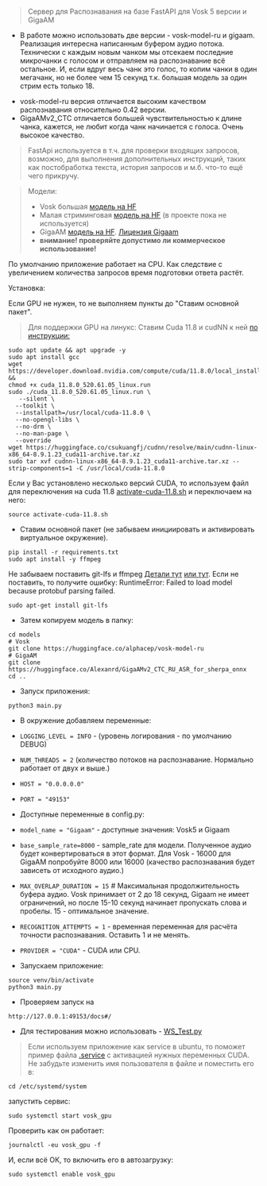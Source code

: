 > Сервер для Распознавания на базе FastAPI для Vosk 5 версии и GigaAM

- В работе можно использовать две версии - vosk-model-ru и gigaam. Реализация интересна написанным буфером аудио потока.
Технически с каждым новым чанком мы отсекаем последние микрочанки с голосом и отправляем на распознавание всё остальное. 
И, если вдруг весь чанк это голос, то копим чанки в один мегачанк, но не более чем 15 секунд т.к. большая модель за один стрим есть только 18.  

[//]: # (  - Стриминговая версия с каждым новым чанком **будет** отдавать текст с накоплением. Говорят, оно работает быстрее.)

[//]: # (  на самом деле Sherpa-onnx настолько быстр, что разницы быть не должно.)
  - vosk-model-ru версия отличается высоким качеством распознавания относительно 0.42 версии.  
  - GigaAMv2_CTC отличается большей чувствительностью к длине чанка, кажется, не любит когда чанк начинается с голоса. Очень высокое качество.   

> FastApi используется в т.ч. для проверки входящих запросов, возможно, для выполнения дополнительных инструкций,
таких как постобработка текста, история запросов и м.б. что-то ещё чего прикручу.

> Модели:
> - Vosk большая [модель на HF](https://huggingface.co/alphacep/vosk-model-ru)
> - Малая стриминговая  [модель на HF](https://huggingface.co/alphacep/vosk-model-small-ru) (в проекте пока не используется)
> - GigaAM [модель на HF](https://huggingface.co/Alexanrd/GigaAMv2_CTC_RU_ASR_for_sherpa_onnx). [Лицензия Gigaam](https://github.com/salute-developers/GigaAM/blob/main/LICENSE) 
> - **внимание! проверяйте допустимо ли коммерческое использование!**


По умолчанию приложение работает на CPU. Как следствие с увеличением количества запросов время подготовки ответа растёт.

Установка:

Если GPU не нужен, то не выполняем пункты до "Ставим основной пакет".

> Для поддержки GPU на линукс: 
> Ставим Cuda 11.8 и cudNN к ней [по инструкции:](https://k2-fsa.github.io/k2/installation/cuda-cudnn.html#cuda-11-8) 

```commandline
sudo apt update && apt upgrade -y
sudo apt install gcc
wget https://developer.download.nvidia.com/compute/cuda/11.8.0/local_installers/cuda_11.8.0_520.61.05_linux.run &&
chmod +x cuda_11.8.0_520.61.05_linux.run
sudo ./cuda_11.8.0_520.61.05_linux.run \
   --silent \
  --toolkit \
  --installpath=/usr/local/cuda-11.8.0 \
  --no-opengl-libs \
  --no-drm \
  --no-man-page \
  --override
wget https://huggingface.co/csukuangfj/cudnn/resolve/main/cudnn-linux-x86_64-8.9.1.23_cuda11-archive.tar.xz
sudo tar xvf cudnn-linux-x86_64-8.9.1.23_cuda11-archive.tar.xz --strip-components=1 -C /usr/local/cuda-11.8.0
```

Если у Вас установлено несколько версий CUDA, 
то используем файл для переключения на cuda 11.8 [activate-cuda-11.8.sh](activate-cuda-11.8.sh) 
и переключаем на него:
```commandline
source activate-cuda-11.8.sh
```

- Ставим основной пакет (не забываем инициировать и активировать виртуальное окружение).
```commandline
pip install -r requirements.txt
sudo apt install -y ffmpeg
```
Не забываем поставить git-lfs и ffmpeg [Детали тут](https://docs.github.com/en/repositories/working-with-files/managing-large-files/installing-git-large-file-storage?platform=windows)
 [или тут](https://github.com/git-lfs/git-lfs/blob/main/INSTALLING.md). Если не поставить, то получите ошибку: RuntimeError: Failed to load model because protobuf parsing failed.

```commandline
sudo apt-get install git-lfs
```

- Затем копируем модель в папку:
```commandline
cd models
# Vosk
git clone https://huggingface.co/alphacep/vosk-model-ru
# GigaAM
git clone https://huggingface.co/Alexanrd/GigaAMv2_CTC_RU_ASR_for_sherpa_onnx
cd ..
```

- Запуск приложения:

```commandline
python3 main.py
```
 
- В окружение добавляем переменные:

- `LOGGING_LEVEL = INFO` - (уровень логирования - по умолчанию DEBUG)
- `NUM_THREADS = 2` (количество потоков на распознавание. Нормально работает от двух и выше.)
- `HOST = "0.0.0.0.0"` 
- `PORT = "49153"`


- Доступные переменные в config.py:

- `model_name = "Gigaam"` - доступные значения: Vosk5 и Gigaam
- `base_sample_rate=8000` - sample_rate для модели. Полученное аудио будет конвертироваться в этот формат. 
Для Vosk - 16000 для GigaAM попробуйте 8000 или 16000 (качество распознавания будет зависеть от исходного аудио.) 
- `MAX_OVERLAP_DURATION = 15`  # Максимальная продолжительность буфера аудио. Vosk принимает от 2 до 18 секунд, Gigaam 
не имеет ограничений, но после 15-10 секунд начинает пропускать слова и пробелы. 15 - оптимальное значение. 
- `RECOGNITION_ATTEMPTS = 1` - временная переменная для расчёта точности распознавания. Оставить 1 и не менять.
- `PROVIDER = "CUDA"` - CUDA или CPU.
 

- Запускаем приложение:
```commandline
source venv/bin/activate
python3 main.py
```

- Проверяем запуск на 
```commandline
http://127.0.0.1:49153/docs#/
``` 

-  Для тестирования можно использовать - [WS_Test.py](WS_Test.py)


> Если используем приложение как service в ubuntu, то поможет пример файла [.service](vosk_gpu.service) 
c активацией нужных переменных CUDA. Не забудьте изменить имя пользователя в файле и поместить его в:
```commandline
cd /etc/systemd/system
```

запустить сервис: 

```commandline
sudo systemctl start vosk_gpu
```

Проверить как он работает:
```commandline
journalctl -eu vosk_gpu -f
```
И, если всё ОК, то включить его в автозагрузку:
```commandline
sudo systemctl enable vosk_gpu
```
